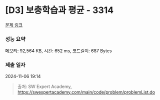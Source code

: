 # [D3] 보충학습과 평균 - 3314 

[문제 링크](https://swexpertacademy.com/main/code/problem/problemDetail.do?contestProbId=AWBnA2jaxDsDFAWr) 

### 성능 요약

메모리: 92,564 KB, 시간: 652 ms, 코드길이: 687 Bytes

### 제출 일자

2024-11-06 19:14



> 출처: SW Expert Academy, https://swexpertacademy.com/main/code/problem/problemList.do